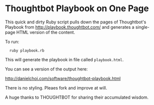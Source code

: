 # Thoughtbot Playbook on One Page

This quick and dirty Ruby script pulls down the pages of Thoughtbot's Playbook
from <http://playbook.thoughtbot.com/> and generates a single-page HTML version
of the content.

To run:

      ruby playbook.rb

This will generate the playbook in file called `playbook.html`.

You can see a version of the output here:

<http://danielchoi.com/software/thoughtbot-playbook.html>

There is no styling. Pleaes fork and improve at will.

A huge thanks to THOUGHTBOT for sharing their accumulated wisdom. 

